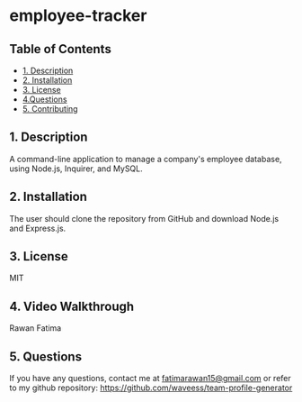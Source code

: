 # employee-tracker
## Table of Contents
 
 * [1. Description](#1-description)
 * [2. Installation](#1-installation)
 * [3. License](#2-license)
 * [4.Questions](#3questions)
 * [5. Contributing](#4-contributing)

## 1. Description
A command-line application to manage a company's employee database, using Node.js, Inquirer, and MySQL.
##  2. Installation

The user should clone the repository from GitHub and download Node.js and Express.js.


## 3. License

MIT

##  4. Video Walkthrough
Rawan Fatima

##  5. Questions

If you have any questions, contact me at fatimarawan15@gmail.com or refer to my github repository: https://github.com/waveess/team-profile-generator






